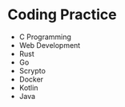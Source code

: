 # Coding Practice

* C Programming
* Web Development
* Rust
* Go
* Scrypto
* Docker
* Kotlin
* Java
